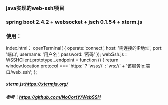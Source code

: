 ### java实现的web-ssh项目

### spring boot 2.4.2 + websocket + jsch 0.1.54 + xterm.js 

### 使用：
index.html：
  openTerminal( {
        operate:'connect',
        host: '需连接的IP地址',
        port: '端口',
        username: '用户名',
        password: '密码'
    });
webSsh.js：
  WSSHClient.prototype._endpoint = function () {
    return window.location.protocol === 'https:' ? 'wss://' : 'ws://' + '该服务ip:端口/web_ssh';
  };

##### xterm.js:https://xtermjs.org/

##### 参考：https://github.com/NoCortY/WebSSH
